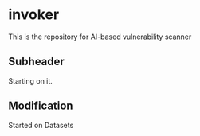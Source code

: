 # invoker
This is the repository for AI-based vulnerability scanner

## Subheader

Starting on it.

## Modification

Started on Datasets